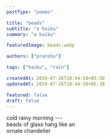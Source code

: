 ```yaml
---
postType: "poems"

title: "beads"
subtitle: "a haiku"
summary: "a haiku"

featuredImage: beads.webp

authors: ["pranshu"]

tags: ["haiku", "rain"]

createdAt: 2019-07-26T18:44:50+05:30
updatedAt: 2019-07-26T18:44:50+05:30

featured: false
draft: false
---
```


cold rainy morning ---  
beads of glass hang like an  
ornate chandelier
